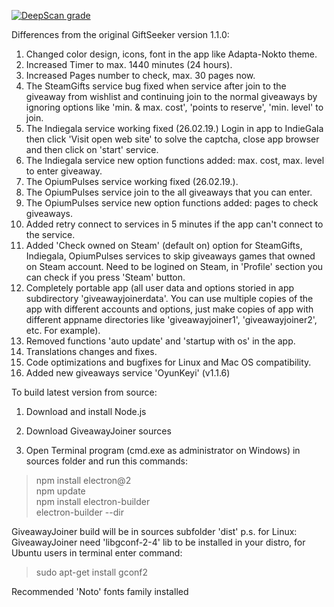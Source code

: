 [![DeepScan grade](https://deepscan.io/api/teams/2928/projects/4373/branches/35596/badge/grade.svg)](https://deepscan.io/dashboard#view=project&tid=2928&pid=4373&bid=35596)

 Differences from the original GiftSeeker version 1.1.0:

 1. Changed color design, icons, font in the app like Adapta-Nokto theme.
 2. Increased Timer to max. 1440 minutes (24 hours).
 3. Increased Pages number to check, max. 30 pages now.
 4. The SteamGifts service bug fixed when service after join to the giveaway from wishlist and continuing join to the normal         giveaways by ignoring options like 'min. & max. cost', 'points to reserve', 'min. level' to join.
 5. The Indiegala service working fixed (26.02.19.) Login in app to IndieGala then click 'Visit open web site' to solve the         captcha, close app browser and then click on 'start' service.
 6. The Indiegala service new option functions added: max. cost, max. level to enter giveaway.
 7. The OpiumPulses service working fixed (26.02.19.).
 8. The OpiumPulses service join to the all giveaways that you can enter.
 9. The OpiumPulses service new option functions added: pages to check giveaways.
10. Added retry connect to services in 5 minutes if the app can't connect to the service.
11. Added 'Check owned on Steam' (default on) option for SteamGifts, Indiegala, OpiumPulses services to skip giveaways games         that owned on Steam account. Need to be logined on Steam, in 'Profile' section you can check if you press 'Steam' button. 
12. Completely portable app (all user data and options storied in app subdirectory 'giveawayjoinerdata'. You can use multiple 
    copies of the app with different accounts and options, just make copies of app with different appname directories 
    like 'giveawayjoiner1', 'giveawayjoiner2', etc. For example).
13. Removed functions 'auto update' and 'startup with os' in the app.
14. Translations changes and fixes.
15. Code optimizations and bugfixes for Linux and Mac OS compatibility.
16. Added new giveaways service 'OyunKeyi' (v1.1.6)

  To build latest version from source:

  1. Download and install Node.js
  2. Download GiveawayJoiner sources

  3. Open Terminal program (cmd.exe as administrator on Windows) in sources folder and run this commands:
  >npm install electron@2                                  
  >npm update                                 
  >npm install electron-builder                   
  >electron-builder --dir                              
  
  GiveawayJoiner build will be in sources subfolder 'dist'
  p.s. for Linux: GiveawayJoiner need 'libgconf-2-4' lib to be installed in your distro, for Ubuntu users in terminal enter command:
  >sudo apt-get install gconf2
  
  Recommended 'Noto' fonts family installed

